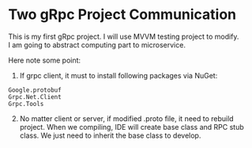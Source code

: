 # Two gRpc Project Communication
<p>
This is my first gRpc project. I will use MVVM testing project to modify.</br>
I am going to abstract computing part to microservice.
</p>

Here note some point:</br>
1. If grpc client, it must to install following packages via NuGet:
```
Google.protobuf 
Grpc.Net.Client 
Grpc.Tools
```
2. No matter client or server, if modified .proto file, it need to rebuild project. When we compiling, IDE will create base class and RPC stub class. We just need to inherit the base class to develop.